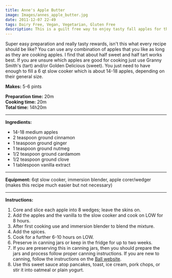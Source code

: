 ```yaml
---
title: Anne's Apple Butter
image: Images/annes_apple_butter.jpg
date: 2011-12-07 22-49
tags: Dairy Free, Vegan, Vegetarian, Gluten Free
description: This is a guilt free way to enjoy tasty fall apples for the rest of the year. There's no added sugar, just a few spices and a lot of apples. The only special equipment you'll need is a slow cooker and a blender.
---
```

Super easy preparation and really tasty rewards, isn't this what every recipe should be like? You can use any combination of apples that you like as long as they are cooking apples. I find that about half sweet and half tart works best. If you are unsure which apples are good for cooking just use Granny Smith's (tart) and/or Golden Delicious (sweet). You just need to have enough to fill a 6 qt slow cooker which is about 14-18 apples, depending on their general size.

**Makes:** 5-6 pints

**Preparation time:** 20m  
**Cooking time:** 20m  
**Total time:** 14h20m

---

**Ingredients:**

- 14-18 medium apples
- 2 teaspoon ground cinnamon
- 1 teaspoon ground ginger
- 1 teaspoon ground nutmeg
- 1/2 teaspoon ground cardamom
- 1/2 teaspoon ground clove
- 1 tablespoon vanilla extract


---

**Equipment:** 6qt slow cooker, immersion blender, apple corer/wedger (makes this recipe much easier but not necessary)

---

**Instructions:**

1. Core and slice each apple into 8 wedges; leave the skins on. 
1. Add the apples and the vanilla to the slow cooker and cook on LOW for 8 hours.
1. After first cooking use and immersion blender to blend the mixture. 
1. Add the spices.
1. Cook for a further 6-10 hours on LOW.
1. Preserve in canning jars or keep in the fridge for up to two weeks. 
1. If you are preserving this in canning jars, then you should prepare the jars and process follow proper canning instructions. If you are new to canning, follow the instructions on the [Ball website](http://www.freshpreserving.com/getting-started.aspx).
1. Use this sweet sauce atop pancakes, toast, ice cream, pork chops, or stir it into oatmeal or plain yogurt. 

